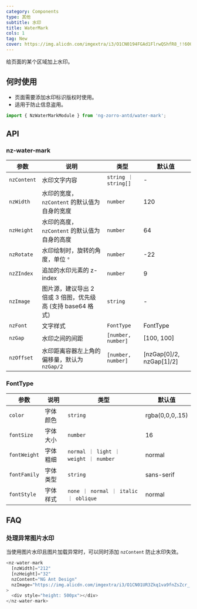 ```yaml
---
category: Components
type: 其他
subtitle: 水印
title: WaterMark
cols: 1
tag: New
cover: https://img.alicdn.com/imgextra/i3/O1CN0194FGAd1FlrwQShfR8_!!6000000000528-0-tps-952-502.jpg
---
```


给页面的某个区域加上水印。

## 何时使用

- 页面需要添加水印标识版权时使用。
- 适用于防止信息盗用。

```ts
import { NzWaterMarkModule } from 'ng-zorro-antd/water-mark';
```

## API

### nz-water-mark

| 参数        | 说明                                                        | 类型                 | 默认值                   |
| ----------- | ----------------------------------------------------------- | -------------------- | ------------------------ |
| `nzContent` | 水印文字内容                                                | `string ｜ string[]` | -                        |
| `nzWidth`   | 水印的宽度，`nzContent` 的默认值为自身的宽度                | `number`             | 120                      |
| `nzHeight`  | 水印的高度，`nzContent` 的默认值为自身的高度                | `number`             | 64                       |
| `nzRotate`  | 水印绘制时，旋转的角度，单位 `°`                            | `number`             | -22                      |
| `nzZIndex`  | 追加的水印元素的 z-index                                    | `number`             | 9                        |
| `nzImage`   | 图片源，建议导出 2 倍或 3 倍图，优先级高 (支持 base64 格式) | `string`             | -                        |
| `nzFont`    | 文字样式                                                    | `FontType`           | FontType                 |
| `nzGap`     | 水印之间的间距                                              | `[number, number]`   | [100, 100]               |
| `nzOffset`  | 水印距离容器左上角的偏移量，默认为 `nzGap/2`                | `[number, number]`   | [nzGap[0]/2, nzGap[1]/2] |

### FontType

| 参数         | 说明     | 类型                                  | 默认值          |
| ------------ | -------- | ------------------------------------- | --------------- |
| `color`      | 字体颜色 | `string`                              | rgba(0,0,0,.15) |
| `fontSize`   | 字体大小 | `number`                              | 16              |
| `fontWeight` | 字体粗细 | `normal ｜ light ｜ weight ｜ number` | normal          |
| `fontFamily` | 字体类型 | `string`                              | sans-serif      |
| `fontStyle`  | 字体样式 | `none ｜ normal ｜ italic ｜ oblique` | normal          |

## FAQ

### 处理异常图片水印

当使用图片水印且图片加载异常时，可以同时添加 `nzContent` 防止水印失效。

```ts
<nz-water-mark
  [nzWidth]="212"
  [nzHeight]="32"
  nzContent="NG Ant Design"
  nzImage="https://img.alicdn.com/imgextra/i3/O1CN01UR3Zkq1va9fnZsZcr_!!6000000006188-55-tps-424-64.svg"
>
  <div style="height: 500px"></div>
</nz-water-mark>
```
